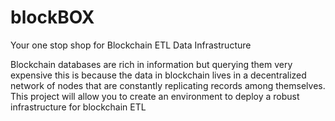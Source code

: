 # blockBOX
Your one stop shop for Blockchain ETL Data Infrastructure


Blockchain databases are rich in information but querying them very expensive this is because the data in blockchain lives in a decentralized network of nodes that are constantly replicating records among themselves. This project will allow you to create an environment to deploy a robust infrastructure for blockchain ETL
